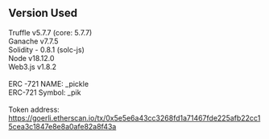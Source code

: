 ## Version Used
Truffle v5.7.7 (core: 5.7.7)
<br>
Ganache v7.7.5
<br>
Solidity - 0.8.1 (solc-js)
<br>
Node v18.12.0
<br>
Web3.js v1.8.2
<br>
<br>
ERC -721 NAME: _pickle
<br>
ERC-721 Symbol: _pik
<br>
<br>
Token address: https://goerli.etherscan.io/tx/0x5e5e6a43cc3268fd1a71467fde225afb22cc15cea3c1847e8e8a0afe82a8f43a
